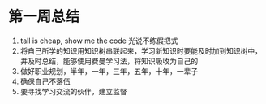 # 第一周总结

1. tall is cheap, show me the code
光说不练假把式
2. 将自己所学的知识用知识树串联起来，学习新知识时要能及时加到知识树中，
并及时总结，能够使用费曼学习法，将知识吸收为自己的
3. 做好职业规划，半年，一年，三年，五年，十年，一辈子
4. 确保自己不落伍
5. 要寻找学习交流的伙伴，建立监督

